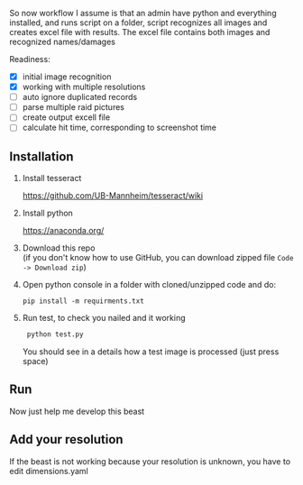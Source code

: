 So now workflow I assume is that an admin have python and everything 
installed, and runs script on a folder, script recognizes all images 
and creates excel file with results. 
The excel file contains both images and recognized names/damages

Readiness: 

- [x] initial image recognition
- [x] working with multiple resolutions
- [ ] auto ignore duplicated records
- [ ] parse multiple raid pictures
- [ ] create output excell file
- [ ] calculate hit time, corresponding to screenshot time

## Installation

1. Install tesseract

    https://github.com/UB-Mannheim/tesseract/wiki

2. Install python 
    
    https://anaconda.org/

3. Download this repo  
   (if you don't know how to use GitHub, you can download zipped file
   `Code -> Download zip`)
 
4. Open python console in a folder with cloned/unzipped code and do:

    ```
   pip install -m requirments.txt
    ```
5. Run test, to check you nailed and it working

   ```bash
    python test.py
   ```
   You should see in a details how a test image is processed (just press space)    

## Run

Now just help me develop this beast


## Add your resolution

If the beast is not working because your resolution is unknown, you have to edit
dimensions.yaml





